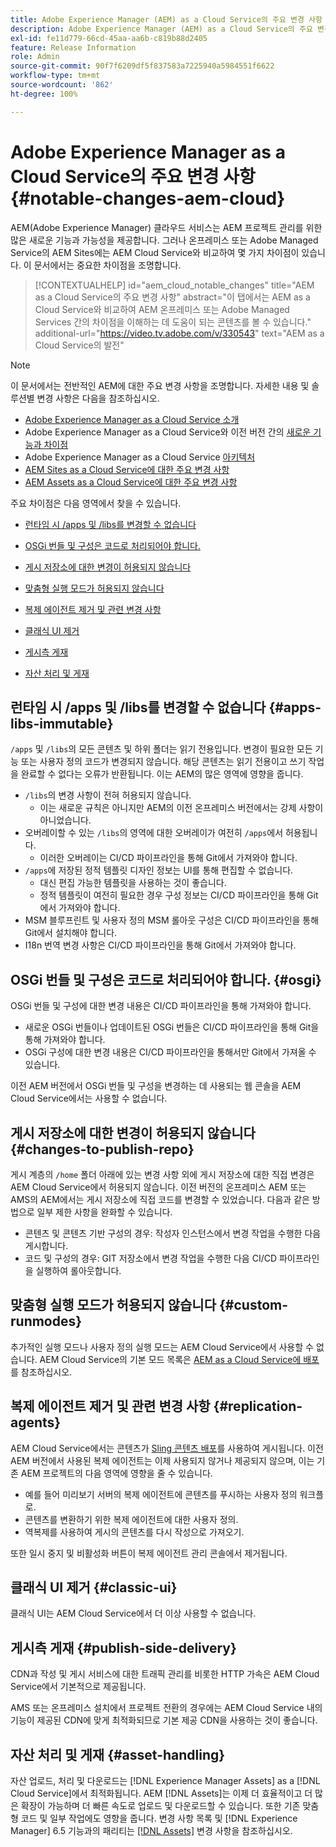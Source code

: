 ```yaml
---
title: Adobe Experience Manager (AEM) as a Cloud Service의 주요 변경 사항
description: Adobe Experience Manager (AEM) as a Cloud Service의 주요 변경 사항.
exl-id: fe11d779-66cd-45aa-aa6b-c819b88d2405
feature: Release Information
role: Admin
source-git-commit: 90f7f6209df5f837583a7225940a5984551f6622
workflow-type: tm+mt
source-wordcount: '862'
ht-degree: 100%

---
```


# Adobe Experience Manager as a Cloud Service의 주요 변경 사항 {#notable-changes-aem-cloud}

AEM(Adobe Experience Manager) 클라우드 서비스는 AEM 프로젝트 관리를 위한 많은 새로운 기능과 가능성을 제공합니다. 그러나 온프레미스 또는 Adobe Managed Service의 AEM Sites에는 AEM Cloud Service와 비교하여 몇 가지 차이점이 있습니다. 이 문서에서는 중요한 차이점을 조명합니다.

>[!CONTEXTUALHELP]
>id="aem_cloud_notable_changes"
>title="AEM as a Cloud Service의 주요 변경 사항"
>abstract="이 탭에서는 AEM as a Cloud Service와 비교하여 AEM 온프레미스 또는 Adobe Managed Services 간의 차이점을 이해하는 데 도움이 되는 콘텐츠를 볼 수 있습니다."
>additional-url="https://video.tv.adobe.com/v/330543" text="AEM as a Cloud Service의 발전"


>[!NOTE]
>이 문서에서는 전반적인 AEM에 대한 주요 변경 사항을 조명합니다. 자세한 내용 및 솔루션별 변경 사항은 다음을 참조하십시오.
>
>* [Adobe Experience Manager as a Cloud Service 소개](/help/overview/introduction.md)
>* Adobe Experience Manager as a Cloud Service와 이전 버전 간의 [새로운 기능과 차이점](/help/overview/what-is-new-and-different.md)
>* Adobe Experience Manager as a Cloud Service [아키텍처](/help/overview/architecture.md)
>* [AEM Sites as a Cloud Service에 대한 주요 변경 사항](/help/sites-cloud/sites-cloud-changes.md)
>* [AEM Assets as a Cloud Service에 대한 주요 변경 사항](/help/assets/assets-cloud-changes.md)

주요 차이점은 다음 영역에서 찾을 수 있습니다.

* [런타임 시 /apps 및 /libs를 변경할 수 없습니다](#apps-libs-immutable)

* [OSGi 번들 및 구성은 코드로 처리되어야 합니다.](#osgi)

* [게시 저장소에 대한 변경이 허용되지 않습니다](#changes-to-publish-repo)

* [맞춤형 실행 모드가 허용되지 않습니다](#custom-runmodes)

* [복제 에이전트 제거 및 관련 변경 사항](#replication-agents)

* [클래식 UI 제거](#classic-ui)

* [게시측 게재](#publish-side-delivery)

* [자산 처리 및 게재](#asset-handling)

## 런타임 시 /apps 및 /libs를 변경할 수 없습니다 {#apps-libs-immutable}

`/apps` 및 `/libs`의 모든 콘텐츠 및 하위 폴더는 읽기 전용입니다. 변경이 필요한 모든 기능 또는 사용자 정의 코드가 변경되지 않습니다. 해당 콘텐츠는 읽기 전용이고 쓰기 작업을 완료할 수 없다는 오류가 반환됩니다. 이는 AEM의 많은 영역에 영향을 줍니다.

* `/libs`의 변경 사항이 전혀 허용되지 않습니다.
   * 이는 새로운 규칙은 아니지만 AEM의 이전 온프레미스 버전에서는 강제 사항이 아니었습니다.
* 오버레이할 수 있는 `/libs`의 영역에 대한 오버레이가 여전히 `/apps`에서 허용됩니다.
   * 이러한 오버레이는 CI/CD 파이프라인을 통해 Git에서 가져와야 합니다.
* `/apps`에 저장된 정적 템플릿 디자인 정보는 UI를 통해 편집할 수 없습니다.
   * 대신 편집 가능한 템플릿을 사용하는 것이 좋습니다.
   * 정적 템플릿이 여전히 필요한 경우 구성 정보는 CI/CD 파이프라인을 통해 Git에서 가져와야 합니다.
* MSM 블루프린트 및 사용자 정의 MSM 롤아웃 구성은 CI/CD 파이프라인을 통해 Git에서 설치해야 합니다.
* I18n 번역 변경 사항은 CI/CD 파이프라인을 통해 Git에서 가져와야 합니다.

## OSGi 번들 및 구성은 코드로 처리되어야 합니다. {#osgi}

OSGi 번들 및 구성에 대한 변경 내용은 CI/CD 파이프라인을 통해 가져와야 합니다.

* 새로운 OSGi 번들이나 업데이트된 OSGi 번들은 CI/CD 파이프라인을 통해 Git을 통해 가져와야 합니다.
* OSGi 구성에 대한 변경 내용은 CI/CD 파이프라인을 통해서만 Git에서 가져올 수 있습니다.

이전 AEM 버전에서 OSGi 번들 및 구성을 변경하는 데 사용되는 웹 콘솔을 AEM Cloud Service에서는 사용할 수 없습니다.

## 게시 저장소에 대한 변경이 허용되지 않습니다 {#changes-to-publish-repo}

게시 계층의 `/home` 폴더 아래에 있는 변경 사항 외에 게시 저장소에 대한 직접 변경은 AEM Cloud Service에서 허용되지 않습니다. 이전 버전의 온프레미스 AEM 또는 AMS의 AEM에서는 게시 저장소에 직접 코드를 변경할 수 있었습니다. 다음과 같은 방법으로 일부 제한 사항을 완화할 수 있습니다.

* 콘텐츠 및 콘텐츠 기반 구성의 경우: 작성자 인스턴스에서 변경 작업을 수행한 다음 게시합니다.
* 코드 및 구성의 경우: GIT 저장소에서 변경 작업을 수행한 다음 CI/CD 파이프라인을 실행하여 롤아웃합니다.

## 맞춤형 실행 모드가 허용되지 않습니다 {#custom-runmodes}

추가적인 실행 모드나 사용자 정의 실행 모드는 AEM Cloud Service에서 사용할 수 없습니다. AEM Cloud Service의 기본 모드 목록은 [AEM as a Cloud Service에 배포](/help/implementing/deploying/overview.md#runmodes)를 참조하십시오.

## 복제 에이전트 제거 및 관련 변경 사항 {#replication-agents}

AEM Cloud Service에서는 콘텐츠가 [Sling 콘텐츠 배포](https://sling.apache.org/documentation/bundles/content-distribution.html)를 사용하여 게시됩니다. 이전 AEM 버전에서 사용된 복제 에이전트는 이제 사용되지 않거나 제공되지 않으며, 이는 기존 AEM 프로젝트의 다음 영역에 영향을 줄 수 있습니다.

* 예를 들어 미리보기 서버의 복제 에이전트에 콘텐츠를 푸시하는 사용자 정의 워크플로.
* 콘텐츠를 변환하기 위한 복제 에이전트에 대한 사용자 정의.
* 역복제를 사용하여 게시의 콘텐츠를 다시 작성으로 가져오기.

또한 일시 중지 및 비활성화 버튼이 복제 에이전트 관리 콘솔에서 제거됩니다.

## 클래식 UI 제거 {#classic-ui}

클래식 UI는 AEM Cloud Service에서 더 이상 사용할 수 없습니다.

## 게시측 게재 {#publish-side-delivery}

CDN과 작성 및 게시 서비스에 대한 트래픽 관리를 비롯한 HTTP 가속은 AEM Cloud Service에서 기본적으로 제공됩니다.

AMS 또는 온프레미스 설치에서 프로젝트 전환의 경우에는 AEM Cloud Service 내의 기능이 제공된 CDN에 맞게 최적화되므로 기본 제공 CDN을 사용하는 것이 좋습니다.

## 자산 처리 및 게재 {#asset-handling}

자산 업로드, 처리 및 다운로드는 [!DNL Experience Manager Assets] as a [!DNL Cloud Service]에서 최적화됩니다. AEM [!DNL Assets]는 이제 더 효율적이고 더 많은 확장이 가능하며 더 빠른 속도로 업로드 및 다운로드할 수 있습니다. 또한 기존 맞춤형 코드 및 일부 작업에도 영향을 줍니다. 변경 사항 목록 및 [!DNL Experience Manager] 6.5 기능과의 패리티는 [ [!DNL Assets]](/help/assets/assets-cloud-changes.md) 변경 사항을 참조하십시오.
